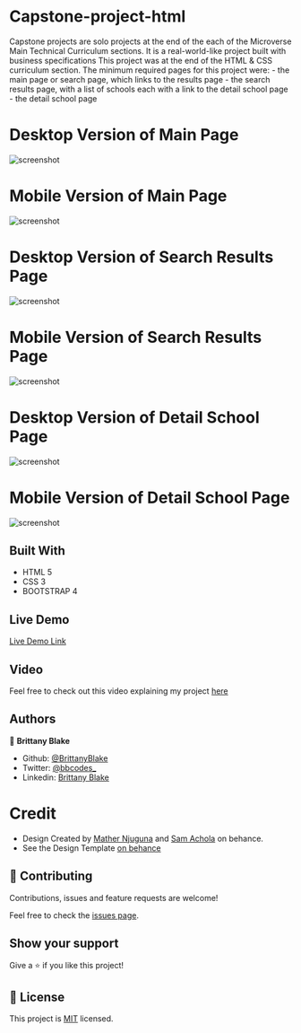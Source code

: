# Capstone-project-html
Capstone projects are solo projects at the end of the each of the Microverse Main Technical Curriculum sections. It is a real-world-like project built with business specifications  This project was at the end of the HTML & CSS curriculum section. The minimum required pages for this project were:
    - the main page or search page, which links to the results page
    - the search results page, with a list of schools each with a link to the detail school page
    - the detail school page
 
# Desktop Version of Main Page

![screenshot](assets/images/home.png)

# Mobile Version of Main Page

![screenshot](assets/images/mobile-home.png)

# Desktop Version of Search Results Page

![screenshot](assets/images/search-results.png)

# Mobile Version of Search Results Page

![screenshot](assets/images/mobile-search.png)

# Desktop Version of Detail School Page

![screenshot](assets/images/detail.png)

# Mobile Version of Detail School Page

![screenshot](assets/images/mobile-detail.png)

## Built With

- HTML 5
- CSS 3
- BOOTSTRAP 4

## Live Demo

[Live Demo Link](https://brittanyblake.github.io/Capstone-project-html/)

## Video

Feel free to check out this video explaining my project <a href="#"> here </a>

## Authors

👤 **Brittany Blake**

- Github: [@BrittanyBlake](https://github.com/BrittanyBlake)
- Twitter: [@bbcodes_](https://twitter.com/bbcodes_)
- Linkedin: [Brittany Blake](https://www.linkedin.com/in/brittany-blake-843951109/)

# Credit
- Design Created by <a href="https://www.behance.net/mathewnjuguna">Mather Njuguna</a> and  <a href="https://www.behance.net/aweSam"> Sam Achola</a>  on behance.
- See the Design Template <a href="https://www.behance.net/gallery/25563385/PatashuleKE">on behance</a>

## 🤝 Contributing

Contributions, issues and feature requests are welcome!

Feel free to check the [issues page](https://github.com/BrittanyBlake/Capstone-project-html/issues).

## Show your support

Give a ⭐️ if you like this project!


## 📝 License

This project is [MIT](lic.url) licensed.

